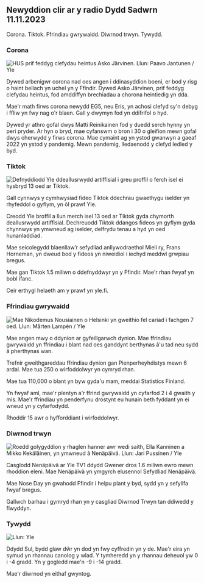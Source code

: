 ## Newyddion clir ar y radio Dydd Sadwrn 11.11.2023

Corona. Tiktok. Ffrindiau gwrywaidd. Diwrnod trwyn. Tywydd.

### Corona

![HUS prif feddyg clefydau heintus Asko Järvinen. Llun: Paavo Jantunen / Yle](https://images.cdn.yle.fi/image/upload/c_crop,h_3027,w_5382,x_0,y_311/ar_1.77777777777777,c_fill,g_faces,h_101,g_faces,h_670.q_auto:eco/f_auto/fl_lossy/v1699692578/39-1199235654f3bb0eba14)

Dywed arbenigwr corona nad oes angen i ddinasyddion boeni, er bod y risg o haint bellach yn uchel yn y Ffindir. Dywed Asko Järvinen, prif feddyg clefydau heintus, fod amddiffyn brechiadau a chorona heintiedig yn dda.

Mae'r math firws corona newydd EG5, neu Eris, yn achosi clefyd sy'n debyg i ffliw yn fwy nag o'r blaen. Gall y dwymyn fod yn ddifrifol o hyd.

Dywed yr athro gofal dwys Matti Reinikainen fod y duedd serch hynny yn peri pryder. Ar hyn o bryd, mae cyfanswm o bron i 30 o gleifion mewn gofal dwys oherwydd y firws corona. Mae cymaint ag yn ystod gwanwyn a gaeaf 2022 yn ystod y pandemig. Mewn pandemig, lledaenodd y clefyd ledled y byd.

### Tiktok

![Defnyddiodd Yle ddeallusrwydd artiffisial i greu proffil o ferch isel ei hysbryd 13 oed ar Tiktok. ](https://images.cdn.yle.fi/image/upload/c_crop,h_2955,w_5255,x_371,y_789/ar_1.777777777777777,c_fill,g_faces,h_675,w_r_100.to/to/fl_lossy/v1697625813/39-1187987652fb3e8a7ce7)

Gall cynnwys y cymhwysiad fideo Tiktok ddechrau gwaethygu iselder yn rhyfeddol o gyflym, yn ôl prawf Yle.

Creodd Yle broffil a llun merch isel 13 oed ar Tiktok gyda chymorth deallusrwydd artiffisial. Dechreuodd Tiktok ddangos fideos yn gyflym gyda chynnwys yn ymwneud ag iselder, delfrydu tenau a hyd yn oed hunanladdiad.

Mae seicolegydd blaenllaw’r sefydliad anllywodraethol Mieli ry, Frans Horneman, yn dweud bod y fideos yn niweidiol i iechyd meddwl grwpiau bregus.

Mae gan Tiktok 1.5 miliwn o ddefnyddwyr yn y Ffindir. Mae'r rhan fwyaf yn bobl ifanc.

Ceir erthygl helaeth am y prawf yn yle.fi.

### Ffrindiau gwrywaidd

![Mae Nikodemus Nousiainen o Helsinki yn gweithio fel cariad i fachgen 7 oed. Llun: Mårten Lampén / Yle](https://images.cdn.yle.fi/image/upload/c_crop,h_2250,w_4000,x_0,y_150/ar_1.77777777777777,c_fill,g_faces,h_670,c_fill,g_faces,h_670,c_fillq_auto:eco/f_auto/fl_lossy/v1699361417/39-1197061654a30293868a)

Mae angen mwy o ddynion ar gyfeillgarwch dynion. Mae ffrindiau gwrywaidd yn ffrindiau i blant nad oes ganddynt berthynas â'u tad neu sydd â pherthynas wan.

Trefnir gweithgareddau ffrindiau dynion gan Pienperheyhdistys mewn 6 ardal. Mae tua 250 o wirfoddolwyr yn cymryd rhan.

Mae tua 110,000 o blant yn byw gyda'u mam, meddai Statistics Finland.

Yn fwyaf aml, mae'r plentyn a'r ffrind gwrywaidd yn cyfarfod 2 i 4 gwaith y mis. Mae'r ffrindiau yn penderfynu drostynt eu hunain beth fyddant yn ei wneud yn y cyfarfodydd.

Rhoddir 15 awr o hyfforddiant i wirfoddolwyr.

### Diwrnod trwyn

![Roedd golygyddion y rhaglen hanner awr wedi saith, Ella Kanninen a Mikko Kekäläinen, yn ymwneud â Nenäpäivä. Llun: Jari Pussinen / Yle](https://images.cdn.yle.fi/image/upload/c_crop,h_3125,w_5557,x_0,y_126/ar_1.77777777777777,c_fill,g_faces,h_125,c_fill,g_faces,h_125.q_auto:eco/f_auto/fl_lossy/v1699531130/39-1198130654cc7a81d6f6)

Casglodd Nenäpäivä ar Yle TV1 ddydd Gwener dros 1.6 miliwn ewro mewn rhoddion eleni. Mae Nenäpäivä yn ymgyrch elusennol Sefydliad Nenäpäivä.

Mae Nose Day yn gwahodd Ffindir i helpu plant y byd, sydd yn y sefyllfa fwyaf bregus.

Gallwch barhau i gymryd rhan yn y casgliad Diwrnod Trwyn tan ddiwedd y flwyddyn.

### Tywydd

![ Llun: Yle](https://images.cdn.yle.fi/image/upload/c_crop,h_1080,w_1919,x_0,y_0/ar_1.777777777777777,c_fill,g_faces,h_675,w_1200.0/d/:eco/f_auto/fl_lossy/v1699717391/39-1199335654fa0f0a84d5)

Ddydd Sul, bydd glaw dŵr yn dod yn fwy cyffredin yn y de. Mae'r eira yn symud yn rhannau canolog y wlad. Y tymheredd yn y rhannau deheuol yw 0 i -4 gradd. Yn y gogledd mae'n -9 i -14 gradd.

Mae'r diwrnod yn eithaf gwyntog.